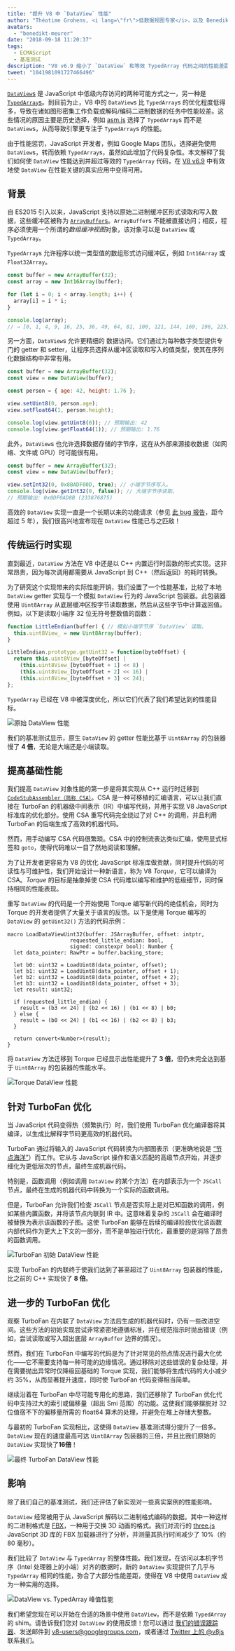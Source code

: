 ```yaml
---
title: "提升 V8 中 `DataView` 性能"
author: "Théotime Grohens, <i lang=\"fr\">低数据视图专家</i>，以及 Benedikt Meurer ([@bmeurer](https://twitter.com/bmeurer))，专业性能伙伴"
avatars: 
  - "benedikt-meurer"
date: "2018-09-18 11:20:37"
tags: 
  - ECMAScript
  - 基准测试
description: "V8 v6.9 缩小了 `DataView` 和等效 TypedArray 代码之间的性能差距，有效使 `DataView` 在性能关键的真实应用中变得可用。"
tweet: "1041981091727466496"
---
```

[`DataView`s](https://developer.mozilla.org/en-US/docs/Web/JavaScript/Reference/Global_Objects/DataView) 是 JavaScript 中低级内存访问的两种可能方式之一，另一种是 [`TypedArray`s](https://developer.mozilla.org/en-US/docs/Web/JavaScript/Reference/Global_Objects/TypedArray)。到目前为止，V8 中的 `DataView`s 比 `TypedArray`s 的优化程度低得多，导致在诸如图形密集工作负载或解码/编码二进制数据的任务中性能较差。这些情况的原因主要是历史选择，例如 [asm.js](http://asmjs.org/) 选择了 `TypedArray`s 而不是 `DataView`s，从而导致引擎更专注于 `TypedArray`s 的性能。

<!--truncate-->
由于性能惩罚，JavaScript 开发者，例如 Google Maps 团队，选择避免使用 `DataView`s，转而依赖 `TypedArray`s，虽然如此增加了代码复杂性。本文解释了我们如何使 `DataView` 性能达到并超过等效的 `TypedArray` 代码，在 [V8 v6.9](/blog/v8-release-69) 中有效地使 `DataView` 在性能关键的真实应用中变得可用。

## 背景

自 ES2015 引入以来，JavaScript 支持以原始二进制缓冲区形式读取和写入数据，这些缓冲区被称为 [`ArrayBuffer`s](https://developer.mozilla.org/en-US/docs/Web/JavaScript/Reference/Global_Objects/ArrayBuffer)。`ArrayBuffer`s 不能被直接访问；相反，程序必须使用一个所谓的*数组缓冲视图*对象，该对象可以是 `DataView` 或 `TypedArray`。

`TypedArray`s 允许程序以统一类型值的数组形式访问缓冲区，例如 `Int16Array` 或 `Float32Array`。

```js
const buffer = new ArrayBuffer(32);
const array = new Int16Array(buffer);

for (let i = 0; i < array.length; i++) {
  array[i] = i * i;
}

console.log(array);
// → [0, 1, 4, 9, 16, 25, 36, 49, 64, 81, 100, 121, 144, 169, 196, 225]
```

另一方面，`DataView`s 允许更精细的 数据访问。它们通过为每种数字类型提供专门的 getter 和 setter，让程序员选择从缓冲区读取和写入的值类型，使其在序列化数据结构中非常有用。

```js
const buffer = new ArrayBuffer(32);
const view = new DataView(buffer);

const person = { age: 42, height: 1.76 };

view.setUint8(0, person.age);
view.setFloat64(1, person.height);

console.log(view.getUint8(0)); // 预期输出: 42
console.log(view.getFloat64(1)); // 预期输出: 1.76
```

此外，`DataView`s 也允许选择数据存储的字节序，这在从外部来源接收数据（如网络、文件或 GPU）时可能很有用。

```js
const buffer = new ArrayBuffer(32);
const view = new DataView(buffer);

view.setInt32(0, 0x8BADF00D, true); // 小端字节序写入。
console.log(view.getInt32(0, false)); // 大端字节序读取。
// 预期输出: 0x0DF0AD8B (233876875)
```

高效的 `DataView` 实现一直是一个长期以来的功能请求（参见 [此 bug 报告](https://bugs.chromium.org/p/chromium/issues/detail?id=225811)，距今超过 5 年），我们很高兴地宣布现在 `DataView` 性能已与之匹敌！

## 传统运行时实现

直到最近，`DataView` 方法在 V8 中还是以 C++ 内置运行时函数的形式实现。这非常昂贵，因为每次调用都需要从 JavaScript 到 C++（然后返回）的耗时转换。

为了研究这个实现带来的实际性能开销，我们设置了一个性能基准，比较了本地 `DataView` getter 实现与一个模拟 `DataView` 行为的 JavaScript 包装器。此包装器使用 `Uint8Array` 从底层缓冲区按字节读取数据，然后从这些字节中计算返回值。例如，以下是读取小端序 32 位无符号整数值的函数：

```js
function LittleEndian(buffer) { // 模拟小端字节序 `DataView` 读取。
  this.uint8View_ = new Uint8Array(buffer);
}

LittleEndian.prototype.getUint32 = function(byteOffset) {
  return this.uint8View_[byteOffset] |
    (this.uint8View_[byteOffset + 1] << 8) |
    (this.uint8View_[byteOffset + 2] << 16) |
    (this.uint8View_[byteOffset + 3] << 24);
};
```

`TypedArray` 已经在 V8 中被深度优化，所以它们代表了我们希望达到的性能目标。

![原始 `DataView` 性能](/_img/dataview/dataview-original.svg)

我们的基准测试显示，原生 `DataView` 的 getter 性能比基于 `Uint8Array` 的包装器慢了 **4 倍**，无论是大端还是小端读取。

## 提高基础性能

我们提高 `DataView` 对象性能的第一步是将其实现从 C++ 运行时迁移到 [`CodeStubAssembler（简称 CSA）`](/blog/csa)。CSA 是一种可移植的汇编语言，可以让我们直接在 TurboFan 的机器级中间表示（IR）中编写代码，并用于实现 V8 JavaScript 标准库的优化部分。使用 CSA 重写代码完全绕过了对 C++ 的调用，并且利用 TurboFan 的后端生成了高效的机器代码。

然而，用手动编写 CSA 代码很繁琐。CSA 中的控制流表达类似汇编，使用显式标签和 `goto`，使得代码难以一目了然地阅读和理解。

为了让开发者更容易为 V8 的优化 JavaScript 标准库做贡献，同时提升代码的可读性与可维护性，我们开始设计一种新语言，称为 V8 *Torque*，它可以编译为 CSA。*Torque* 的目标是抽象掉使 CSA 代码难以编写和维护的低级细节，同时保持相同的性能表现。

重写 `DataView` 的代码是一个开始使用 Torque 编写新代码的绝佳机会，同时为 Torque 的开发者提供了大量关于语言的反馈。以下是使用 Torque 编写的 `DataView` 的 `getUint32()` 方法的代码示例：

```torque
macro LoadDataViewUint32(buffer: JSArrayBuffer, offset: intptr,
                    requested_little_endian: bool,
                    signed: constexpr bool): Number {
  let data_pointer: RawPtr = buffer.backing_store;

  let b0: uint32 = LoadUint8(data_pointer, offset);
  let b1: uint32 = LoadUint8(data_pointer, offset + 1);
  let b2: uint32 = LoadUint8(data_pointer, offset + 2);
  let b3: uint32 = LoadUint8(data_pointer, offset + 3);
  let result: uint32;

  if (requested_little_endian) {
    result = (b3 << 24) | (b2 << 16) | (b1 << 8) | b0;
  } else {
    result = (b0 << 24) | (b1 << 16) | (b2 << 8) | b3;
  }

  return convert<Number>(result);
}
```

将 `DataView` 方法迁移到 Torque 已经显示出性能提升了 **3 倍**，但仍未完全达到基于 `Uint8Array` 的包装器的性能水平。

![Torque `DataView` 性能](/_img/dataview/dataview-torque.svg)

## 针对 TurboFan 优化

当 JavaScript 代码变得热（频繁执行）时，我们使用 TurboFan 优化编译器将其编译，以生成比解释字节码更高效的机器代码。

TurboFan 通过将输入的 JavaScript 代码转换为内部图表示（更准确地说是 [“节点海洋”](https://darksi.de/d.sea-of-nodes/)）而工作。它从与 JavaScript 操作和语义匹配的高级节点开始，并逐步细化为更低层次的节点，最终生成机器代码。

特别是，函数调用（例如调用 `DataView` 的某个方法）在内部表示为一个 `JSCall` 节点，最终在生成的机器代码中转换为一个实际的函数调用。

但是，TurboFan 允许我们检查 `JSCall` 节点是否实际上是对已知函数的调用，例如某些内置函数，并将该节点内联到 IR 中。这意味着复杂的 `JSCall` 会在编译时被替换为表示该函数的子图。这使 TurboFan 能够在后续的编译阶段优化该函数内部代码作为更大上下文的一部分，而不是单独进行优化，最重要的是消除了昂贵的函数调用。

![TurboFan 初始 `DataView` 性能](/_img/dataview/dataview-turbofan-initial.svg)

实现 TurboFan 的内联终于使我们达到了甚至超过了 `Uint8Array` 包装器的性能，比之前的 C++ 实现快了 **8 倍**。

## 进一步的 TurboFan 优化

观察 TurboFan 在内联了 `DataView` 方法后生成的机器代码时，仍有一些改进空间。这些方法的初始实现尝试非常紧密地遵循标准，并在规范指示时抛出错误（例如，尝试读取或写入超出底层 `ArrayBuffer` 边界的情况）。

然而，我们在 TurboFan 中编写的代码是为了针对常见的热点情况进行最大化优化——它不需要支持每一种可能的边缘情况。通过移除对这些错误的复杂处理，并在需要抛出异常时仅降级回基础的 Torque 实现，我们能够将生成代码的大小减少约 35%，从而显著提升速度，同时使 TurboFan 代码变得相当简单。

继续沿着在 TurboFan 中尽可能专用化的思路，我们还移除了 TurboFan 优化代码中支持过大的索引或偏移量（超出 Smi 范围）的功能。这使我们能够摆脱对 32 位值宿不下的偏移量所需的 float64 算术的处理，并避免在堆上存储大整数。

与最初的 TurboFan 实现相比，这使得 `DataView` 基准测试得分提升了一倍多。`DataView` 现在的速度最高可达 `Uint8Array` 包装器的三倍，并且比我们原始的 `DataView` 实现快了**16倍**！

![最终 TurboFan `DataView` 性能](/_img/dataview/dataview-turbofan-final.svg)

## 影响

除了我们自己的基准测试，我们还评估了新实现对一些真实案例的性能影响。

`DataView` 经常被用于从 JavaScript 解码以二进制格式编码的数据。其中一种这样的二进制格式是 [FBX](https://en.wikipedia.org/wiki/FBX)，一种用于交换 3D 动画的格式。我们对流行的 [three.js](https://threejs.org/) JavaScript 3D 库的 FBX 加载器进行了分析，并测量其执行时间减少了 10%（约 80 毫秒）。

我们比较了 `DataView` 与 `TypedArray` 的整体性能。我们发现，在访问以本机字节序（Intel 处理器上的小端）对齐的数据时，新的 `DataView` 实现提供了几乎与 `TypedArray` 相同的性能，弥合了大部分性能差距，使得在 V8 中使用 `DataView` 成为一种实用的选择。

![`DataView` vs. `TypedArray` 峰值性能](/_img/dataview/dataview-vs-typedarray.svg)

我们希望您现在可以开始在合适的场景中使用 `DataView`，而不是依赖 `TypedArray` 的 shim。请告诉我们您对 `DataView` 的使用反馈！您可以通过 [我们的错误跟踪器](https://crbug.com/v8/new)、发送邮件到 v8-users@googlegroups.com，或者通过 [Twitter 上的 @v8js](https://twitter.com/v8js) 联系我们。
